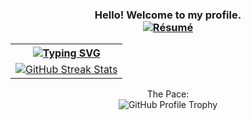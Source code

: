 <!-- GREETING -->
<h3 align="center">
  Hello! Welcome to my profile.<br>
  <a href="https://drive.google.com/file/d/1hNlpS7cGF-L3MCxKG19RbS2V4kmGrNHg/view?usp=sharing" target="_blank">
    <img src="https://img.shields.io/badge/Résumé-d62828?style=for-the-badge&logo=researchgate&logoColor=02c39a" alt="Résumé" />
  </a>
</h3>
<div align="center">
  <table>
    <tr>
      <th colspan="7">
        <a href="https://github.com/weird-samuel/readme-typing-svg">
          <img src="https://readme-typing-svg.herokuapp.com/?lines=I%20am%20ready%20to%20collaborate!;&font=Fira%20Code&center=true&width=440&height=45&color=FFFFFF&vCenter=true&size=22" alt="Typing SVG">
        </a>
      </th>
    </tr>
    <tr>
      <td align="center">
        <a href="https://git.io/streak-stats">
          <img src="https://github-readme-streak-stats.herokuapp.com/?user=weird-samuel&theme=highcontrast&layout=compact" alt="GitHub Streak Stats" />
        </a>
      </td>
    </tr>
  </table>
The Pace:
  <div>
    <img src="https://github-profile-trophy.vercel.app/?username=weird-samuel&margin-w=15&margin-h=15" alt="GitHub Profile Trophy" />
  </div>
</div>
